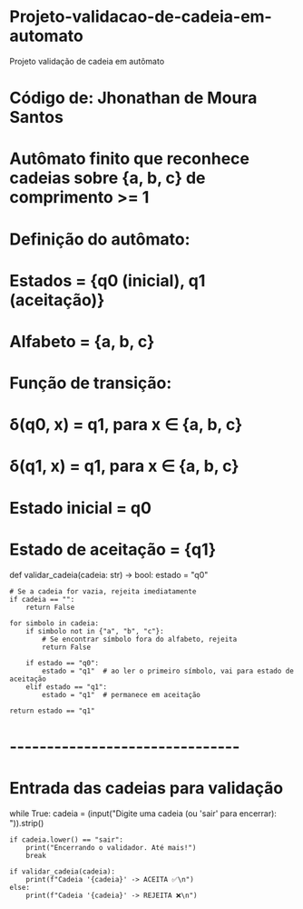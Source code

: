 # Projeto-validacao-de-cadeia-em-automato
Projeto validação de cadeia em autômato
# Código de: Jhonathan de Moura Santos

# Autômato finito que reconhece cadeias sobre {a, b, c} de comprimento >= 1
# Definição do autômato:
# Estados = {q0 (inicial), q1 (aceitação)}
# Alfabeto = {a, b, c}
# Função de transição:
#   δ(q0, x) = q1, para x ∈ {a, b, c}
#   δ(q1, x) = q1, para x ∈ {a, b, c}
# Estado inicial = q0
# Estado de aceitação = {q1}

def validar_cadeia(cadeia: str) -> bool:
    estado = "q0"

    # Se a cadeia for vazia, rejeita imediatamente
    if cadeia == "":
        return False

    for simbolo in cadeia:
        if simbolo not in {"a", "b", "c"}:
            # Se encontrar símbolo fora do alfabeto, rejeita
            return False

        if estado == "q0":
            estado = "q1"  # ao ler o primeiro símbolo, vai para estado de aceitação
        elif estado == "q1":
            estado = "q1"  # permanece em aceitação

    return estado == "q1"


# -------------------------------
# Entrada das cadeias para validação
while True:
    cadeia = (input("Digite uma cadeia (ou 'sair' para encerrar): ")).strip()

    if cadeia.lower() == "sair":
        print("Encerrando o validador. Até mais!")
        break

    if validar_cadeia(cadeia):
        print(f"Cadeia '{cadeia}' -> ACEITA ✅\n")
    else:
        print(f"Cadeia '{cadeia}' -> REJEITA ❌\n")
